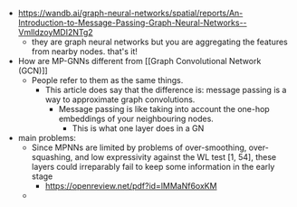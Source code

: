 - https://wandb.ai/graph-neural-networks/spatial/reports/An-Introduction-to-Message-Passing-Graph-Neural-Networks--VmlldzoyMDI2NTg2
	- they are graph neural networks but you are aggregating the features from nearby nodes. that's it!
- How are MP-GNNs different from [[Graph Convolutional Network (GCN)]]
	- People refer to them as the same things.
		- This article does say that the difference is: message passing is a way to approximate graph convolutions.
			- Message passing is like taking into account the one-hop embeddings of your neighbouring nodes.
				- This is what one layer does in a GN
- main problems:
	- Since MPNNs are limited by problems of over-smoothing, over-squashing, and low expressivity against the WL test [1, 54], these layers could irreparably fail to keep some information in the early stage
		- https://openreview.net/pdf?id=lMMaNf6oxKM
	- 